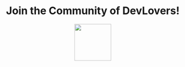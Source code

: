 <div align="center">
<h1>
Join the Community of DevLovers!
</h1>
<img src="https://frontendlovers.dev/logo.svg" width="100"/>
</div>
